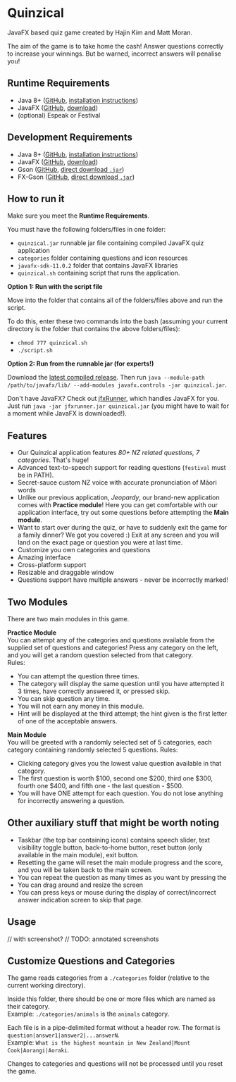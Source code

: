 # Quinzical

JavaFX based quiz game created by Hajin Kim and Matt Moran.


The aim of the game is to take home the cash! Answer questions correctly to increase your winnings. But be warned, incorrect answers will penalise you!

## Runtime Requirements

- Java 8+ ([GitHub](https://github.com/openjdk/jdk), [installation instructions](https://openjdk.java.net/install/))
- JavaFX ([GitHub](https://github.com/openjdk/jfx), [download](https://gluonhq.com/products/javafx/))
- (optional) Espeak or Festival

## Development Requirements

- Java 8+ ([GitHub](https://github.com/openjdk/jdk), [installation instructions](https://openjdk.java.net/install/))
- JavaFX ([GitHub](https://github.com/openjdk/jfx), [download](https://gluonhq.com/products/javafx/))
- Gson ([GitHub](https://github.com/google/gson), [direct download `.jar`](https://repo1.maven.org/maven2/com/google/code/gson/gson/2.8.6/gson-2.8.6.jar))
- FX-Gson ([GitHub](https://github.com/joffrey-bion/fx-gson), [direct download `.jar`](https://repo1.maven.org/maven2/org/hildan/fxgson/fx-gson/3.1.2/fx-gson-3.1.2.jar))

## How to run it

Make sure you meet the __Runtime Requirements__.

You must have the following folders/files in one folder:
- `quinzical.jar` runnable jar file containing compiled JavaFX quiz application
- `categories` folder containing questions and icon resources
- `javafx-sdk-11.0.2` folder that contains JavaFX libraries
- `quinzical.sh` containing script that runs the application. 

**Option 1: Run with the script file**

Move into the folder that contains all of the folders/files above and run the script.

To do this, enter these two commands into the bash (assuming your current directory is the folder that contains the above folders/files):
- `chmod 777 quinzical.sh`
- `./script.sh`

**Option 2: Run from the runnable jar (for experts!)**

Download the [latest compiled release](https://github.com/SOFTENG206-2020/assignment-3-and-project-team-24/releases/latest/download/quinzical.jar).
Then run `java --module-path /path/to/javafx/lib/ --add-modules javafx.controls -jar quinzical.jar`.
 
Don't have JavaFX? Check out [jfxRunner](https://github.com/DarkMatterMatt/jfxrunner/releases/latest), which handles JavaFX
for you. Just run `java -jar jfxrunner.jar quinzical.jar` (you might have to wait for a moment while JavaFX is downloaded!).

## Features

- Our Quinzical application features _80+ NZ related questions, 7 categories_. That's huge!
- Advanced text-to-speech support for reading questions (`festival` must be in PATH). 
- Secret-sauce custom NZ voice with accurate pronunciation of Māori words
- Unlike our previous application, _Jeopardy_, our brand-new application comes with __Practice module__! Here you can get comfortable with our application interface, try out some questions before attempting the __Main module__.
- Want to start over during the quiz, or have to suddenly exit the game for a family dinner? We got you covered :) Exit at any screen and you will land on the exact page or question you were at last time.
- Customize you own categories and questions
- Amazing interface
- Cross-platform support
- Resizable and draggable window
- Questions support have multiple answers - never be incorrectly marked!

## Two Modules

There are two main modules in this game.

**Practice Module**\
You can attempt any of the categories and questions available from the supplied set of questions and categories! Press any category on the left, and you will get a random question selected from that category.\
Rules:
- You can attempt the question three times.
- The category will display the same question until you have attempted it 3 times, have correctly answered it, or pressed skip.
- You can skip question any time.
- You will not earn any money in this module.
- Hint will be displayed at the third attempt; the hint given is the first letter of one of the acceptable answers.

**Main Module**\
You will be greeted with a randomly selected set of 5 categories, each category containing randomly selected 5 questions. 
Rules:
- Clicking category gives you the lowest value question available in that category.
- The first question is worth $100, second one $200, third one $300, fourth one $400, and fifth one - the last question - $500.
- You will have ONE attempt for each question. You do not lose anything for incorrectly answering a question.

## Other auxiliary stuff that might be worth noting
- Taskbar (the top bar containing icons) contains speech slider, text visibility toggle button, back-to-home button, reset button (only available in the main module), exit button.
- Resetting the game will reset the main module progress and the score, and you will be taken back to the main screen.
- You can repeat the question as many times as you want by pressing the 
- You can drag around and resize the screen
- You can press keys or mouse during the display of correct/incorrect answer indication screen to skip that page.

## Usage
// with screenshot?
// TODO: annotated screenshots

## Customize Questions and Categories
The game reads categories from a `./categories` folder (relative to the current working directory).

Inside this folder, there should be one or more files which are named as their category.
<br>Example: `./categories/animals` is the `animals` category.

Each file is in a pipe-delimited format without a header row. The format is `question|answer1|answer2|...answerN`.
<br>Example: `What is the highest mountain in New Zealand|Mount Cook|Aorangi|Aoraki`.

Changes to categories and questions will not be processed until you reset the game.
